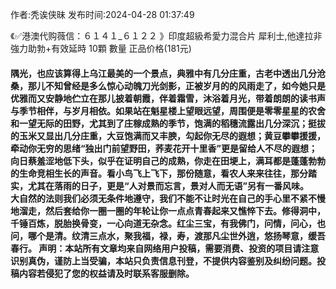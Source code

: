<p>作者:秃诶侠昧 发布时间:2024-04-28 01:37:49</p>
<p>《✅港澳代购薇信：６１４１_６１２２ 》印度超級希愛力混合片 犀利士,他達拉非 強力助勃+有效延時 10顆 數量 正品价格(181元) </p>
									<h4>隅光，也应该算得上乌江最美的一个景点，典雅中有几分庄重，古老中透出几分沧桑，那儿不知曾经是多么惊心动魄刀光剑影，正被岁月的的风雨走了，如今她只是优雅而又安静地伫立在那儿披着朝霞，伴着霜雪，沐浴着月光，带着朗朗的读书声与季节相伴，与岁月相依。如果站在魁星楼上望眼远望，周围便是零零星星的农舍和一望无际的田野，尤其到了庄稼成熟的季节，饱满的稻穗流露出几分深沉；挺拔的玉米又显出几分庄重，大豆饱满而又丰腴，勾起你无尽的遐想；黄豆攀攀援援，牵动你无穷的思绪“独出门前望野田，荞麦花开十里香”更是留给人不尽的遐想；向日蔡羞涩地低下头，似乎在证明自己的成熟，你走在田埂上，满耳都是蓬蓬勃勃的生命竞相生长的声音。看小鸟飞上飞下，那份随意，看农人来来往往，那分踏实，尤其在落雨的日子，更是“人对景而忘言，景对人而无语”另有一番风味。　　大自然的法则我们必须无条件地遵守，我们不能不让时光在自己的手心里不紧不慢地溜走，然后套给你一圈一圈的年轮让你一点点青春起来又憔悴下去。修得洞中，千锤百炼，脱胎换骨变，一心向道无杂念。红尘三宝，有我佛门，问情，问心，也问，哪个是清。纹清三点水，聚我福，禄，寿，渡那凡尘世外逍，悠扬琴意，缓吾春行。				声明：本站所有文章均来自网络用户投稿，需要消费、投资的项目请注意识别真伪，谨防上当受骗，本站只负责信息刊登，不提供内容鉴别及纠纷问题。投稿内容若侵犯了您的权益请及时联系客服删除。				
